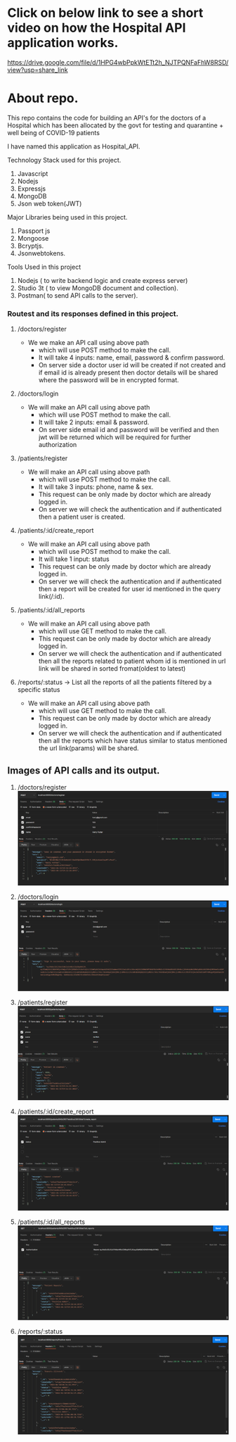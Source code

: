 # Click on below link to see a short video on how the Hospital API application works.
https://drive.google.com/file/d/1HPG4wbPpkWtETt2h_NJTPQNFaFhW8RSD/view?usp=share_link

# About repo.

This repo contains the code for building an API's for the doctors of a Hospital which has been allocated by the govt for testing and quarantine + well being of  COVID-19 patients

I have named this application as Hospital_API.

Technology Stack used for this project.
1. Javascript
2. Nodejs
3. Expressjs
4. MongoDB
5. Json web token(JWT)

Major Libraries being used in this project.
1. Passport js
2. Mongoose
3. Bcryptjs.
4. Jsonwebtokens.


Tools Used in this project 
1. Nodejs ( to write backend logic and create express server)
2. Studio 3t ( to view MongoDB document and collection).
3. Postman( to send API calls to the server).

### Routest and its responses defined in this project.

1.	/doctors/register
    - We we make an API call using above path
        - which will use POST method to make the call.
        - It will take 4 inputs: name, email, password & confirm password.
        - On server side a doctor user id will be created if not created and if email id is already present then doctor details will be shared where the password will be in encrypted format.


2.  /doctors/login 
    - We will make an API call using above path
        - which will use POST method to make the call.
        - It will take 2 inputs: email & password.
        - On server side email id and password will be verified and then jwt will be returned which will be required for further authorization

3.  /patients/register 
    - We will make an API call using above path
        - which will use POST method to make the call.
        - It will take 3 inputs: phone, name & sex.
        - This request can be only made by doctor which are already logged in.
        - On server we will check the authentication and if authenticated then a patient user is created.

4.  /patients/:id/create_report
    - We will make an API call using above path
        - which will use POST method to make the call.
        - It will take 1 input: status
        - This request can be only made by doctor which are already logged in.
        - On server we will check the authentication and if authenticated then a report will be created for user id mentioned in the query link(/:id).

5. 	/patients/:id/all_reports 
    - We will make an API call using above path
        - which will use GET method to make the call.
        - This request can be only made by doctor which are already logged in.
        - On server we will check the authentication and if authenticated then all the reports related to patient whom id is mentioned in url link will be shared in sorted fromat(oldest to latest)

6.  /reports/:status  → List all the reports of all the patients filtered by a specific status
    - We will make an API call using above path
        - which will use GET method to make the call.
        - This request can be only made by doctor which are already logged in.
        - On server we will check the authentication and if authenticated then all the reports which have status similar to status mentioned the url link(params) will be shared.

## Images of API calls and its output.
1.	/doctors/register
![doctor_register](./Images_of_Api_Calls/doctor_register.png)

2.  /doctors/login 
![doctor_login](./Images_of_Api_Calls/doctor_login.png)


3.  /patients/register
![patient_register](./Images_of_Api_Calls/patient_register.png)


4.  /patients/:id/create_report
![create_report](./Images_of_Api_Calls/create_report.png)


5. 	/patients/:id/all_reports 
![all_reports](./Images_of_Api_Calls/all_reports.png)


6.  /reports/:status
![Filtered_reports](./Images_of_Api_Calls/reports.png)